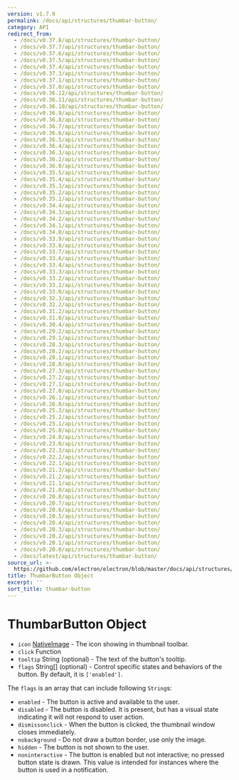 ```yaml
---
version: v1.7.9
permalink: /docs/api/structures/thumbar-button/
category: API
redirect_from:
  - /docs/v0.37.8/api/structures/thumbar-button/
  - /docs/v0.37.7/api/structures/thumbar-button/
  - /docs/v0.37.6/api/structures/thumbar-button/
  - /docs/v0.37.5/api/structures/thumbar-button/
  - /docs/v0.37.4/api/structures/thumbar-button/
  - /docs/v0.37.3/api/structures/thumbar-button/
  - /docs/v0.37.1/api/structures/thumbar-button/
  - /docs/v0.37.0/api/structures/thumbar-button/
  - /docs/v0.36.12/api/structures/thumbar-button/
  - /docs/v0.36.11/api/structures/thumbar-button/
  - /docs/v0.36.10/api/structures/thumbar-button/
  - /docs/v0.36.9/api/structures/thumbar-button/
  - /docs/v0.36.8/api/structures/thumbar-button/
  - /docs/v0.36.7/api/structures/thumbar-button/
  - /docs/v0.36.6/api/structures/thumbar-button/
  - /docs/v0.36.5/api/structures/thumbar-button/
  - /docs/v0.36.4/api/structures/thumbar-button/
  - /docs/v0.36.3/api/structures/thumbar-button/
  - /docs/v0.36.2/api/structures/thumbar-button/
  - /docs/v0.36.0/api/structures/thumbar-button/
  - /docs/v0.35.5/api/structures/thumbar-button/
  - /docs/v0.35.4/api/structures/thumbar-button/
  - /docs/v0.35.3/api/structures/thumbar-button/
  - /docs/v0.35.2/api/structures/thumbar-button/
  - /docs/v0.35.1/api/structures/thumbar-button/
  - /docs/v0.34.4/api/structures/thumbar-button/
  - /docs/v0.34.3/api/structures/thumbar-button/
  - /docs/v0.34.2/api/structures/thumbar-button/
  - /docs/v0.34.1/api/structures/thumbar-button/
  - /docs/v0.34.0/api/structures/thumbar-button/
  - /docs/v0.33.9/api/structures/thumbar-button/
  - /docs/v0.33.8/api/structures/thumbar-button/
  - /docs/v0.33.7/api/structures/thumbar-button/
  - /docs/v0.33.6/api/structures/thumbar-button/
  - /docs/v0.33.4/api/structures/thumbar-button/
  - /docs/v0.33.3/api/structures/thumbar-button/
  - /docs/v0.33.2/api/structures/thumbar-button/
  - /docs/v0.33.1/api/structures/thumbar-button/
  - /docs/v0.33.0/api/structures/thumbar-button/
  - /docs/v0.32.3/api/structures/thumbar-button/
  - /docs/v0.32.2/api/structures/thumbar-button/
  - /docs/v0.31.2/api/structures/thumbar-button/
  - /docs/v0.31.0/api/structures/thumbar-button/
  - /docs/v0.30.4/api/structures/thumbar-button/
  - /docs/v0.29.2/api/structures/thumbar-button/
  - /docs/v0.29.1/api/structures/thumbar-button/
  - /docs/v0.28.3/api/structures/thumbar-button/
  - /docs/v0.28.2/api/structures/thumbar-button/
  - /docs/v0.28.1/api/structures/thumbar-button/
  - /docs/v0.28.0/api/structures/thumbar-button/
  - /docs/v0.27.3/api/structures/thumbar-button/
  - /docs/v0.27.2/api/structures/thumbar-button/
  - /docs/v0.27.1/api/structures/thumbar-button/
  - /docs/v0.27.0/api/structures/thumbar-button/
  - /docs/v0.26.1/api/structures/thumbar-button/
  - /docs/v0.26.0/api/structures/thumbar-button/
  - /docs/v0.25.3/api/structures/thumbar-button/
  - /docs/v0.25.2/api/structures/thumbar-button/
  - /docs/v0.25.1/api/structures/thumbar-button/
  - /docs/v0.25.0/api/structures/thumbar-button/
  - /docs/v0.24.0/api/structures/thumbar-button/
  - /docs/v0.23.0/api/structures/thumbar-button/
  - /docs/v0.22.3/api/structures/thumbar-button/
  - /docs/v0.22.2/api/structures/thumbar-button/
  - /docs/v0.22.1/api/structures/thumbar-button/
  - /docs/v0.21.3/api/structures/thumbar-button/
  - /docs/v0.21.2/api/structures/thumbar-button/
  - /docs/v0.21.1/api/structures/thumbar-button/
  - /docs/v0.21.0/api/structures/thumbar-button/
  - /docs/v0.20.8/api/structures/thumbar-button/
  - /docs/v0.20.7/api/structures/thumbar-button/
  - /docs/v0.20.6/api/structures/thumbar-button/
  - /docs/v0.20.5/api/structures/thumbar-button/
  - /docs/v0.20.4/api/structures/thumbar-button/
  - /docs/v0.20.3/api/structures/thumbar-button/
  - /docs/v0.20.2/api/structures/thumbar-button/
  - /docs/v0.20.1/api/structures/thumbar-button/
  - /docs/v0.20.0/api/structures/thumbar-button/
  - /docs/latest/api/structures/thumbar-button/
source_url: >-
  https://github.com/electron/electron/blob/master/docs/api/structures/thumbar-button.md
title: ThumbarButton Object
excerpt: ''
sort_title: thumbar-button
---
```




<!--


                                      ::::
                                    :o+//+o:
                                    +o    oo-
                                    :o+//oo/+o/
                                      -::-   -oo:
                                               /s/
                      -::::::::-                :s/  :::--
                  :+oo+////////+:        -:/+oo/ :s:-///++oo+:
                /o+:                -/+oo+/:-     +o-      -:+o:
               /s:              -:+o+/:           -o+         :s/
              -s/            -/oo/:                /s-         +s-
              -s/         -/oo/-                   -s/         /s-
               oo       :+o/-                       oo         oo
               -s/    :oo/                          /s-       /s-
                :s/ :oo:              -::-          /s-      /s:
                  -+o/               /ssss/         :s:    -+o-
                 :o+--               /ssss/         :s:   :o+-
                :s/  +o:              -::-          /s-   --
               -s/    :+o/-                         /s-
               oo       -+o+-                       oo
              -s/         -/oo/-                   -s/
             -+soo+:         -/oo/:                /s-      /oooo+-
             o+   :s:           -:+o+/:-          -o+      /s:  -oo
             oo:--/s:       ::      -:+oo+/:-     -/-      /s/--:o+
              :+++/-        :s:          -:/+ooo++//////++oo//+o+:
                             /s:                --::::::--
                              /s/              /s-
                               :oo:          :oo:
                                 /oo/-    -/oo/
                                   -/+oooo+/-





                   _______  _______  _______  _______  __
                  |       ||       ||       ||       ||  |
                  |  _____||_     _||   _   ||    _  ||  |
                  | |_____   |   |  |  | |  ||   |_| ||  |
                  |_____  |  |   |  |  |_|  ||    ___||__|
                   _____| |  |   |  |       ||   |     __
                  |_______|  |___|  |_______||___|    |__|


    This file is generated automatically, so it should not be edited.

    To make changes, head over to the electron/electron repository:

    https://github.com/electron/electron/blob/master/docs/api/structures/thumbar-button.md

    Thanks!

-->
# ThumbarButton Object

*   `icon` [NativeImage]({{site.baseurl}}/docs/api/native-image) - The icon showing in thumbnail toolbar.
*   `click` Function
*   `tooltip` String (optional) - The text of the button's tooltip.
*   `flags` String[] (optional) - Control specific states and behaviors of the button. By default, it is `['enabled']`.

The `flags` is an array that can include following `String`s:

*   `enabled` - The button is active and available to the user.
*   `disabled` - The button is disabled. It is present, but has a visual state indicating it will not respond to user action.
*   `dismissonclick` - When the button is clicked, the thumbnail window closes immediately.
*   `nobackground` - Do not draw a button border, use only the image.
*   `hidden` - The button is not shown to the user.
*   `noninteractive` - The button is enabled but not interactive; no pressed button state is drawn. This value is intended for instances where the button is used in a notification.
